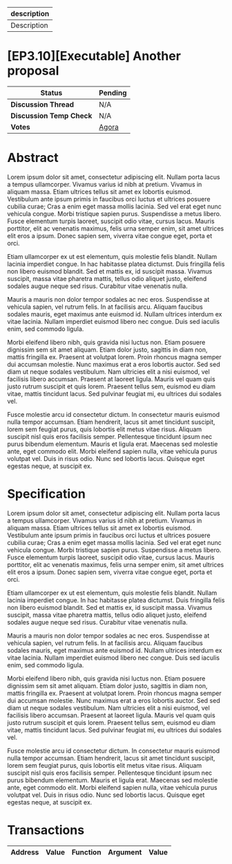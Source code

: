 | description |
| ----------- |
| Description |

# [EP3.10][Executable] Another proposal

  
  | **Status**            | Pending                                                                                                                                      |
  | --------------------- | ------------------------------------------------------------------------------------------------------------------------------------------- |
  | **Discussion Thread** |  N/A                                                                                              |
  | **Discussion Temp Check** |  N/A                                                                                              |
  | **Votes**             | [Agora](https://agora.ensdao.org/proposals/623708103185486446227451266146078734930993573306697121729699070989038867981)                                                                                                                                     |
  

# Abstract 
 Lorem ipsum dolor sit amet, consectetur adipiscing elit. Nullam porta lacus a tempus ullamcorper. Vivamus varius id nibh at pretium. Vivamus in aliquam massa. Etiam ultrices tellus sit amet ex lobortis euismod. Vestibulum ante ipsum primis in faucibus orci luctus et ultrices posuere cubilia curae; Cras a enim eget massa mollis lacinia. Sed vel erat eget nunc vehicula congue. Morbi tristique sapien purus. Suspendisse a metus libero. Fusce elementum turpis laoreet, suscipit odio vitae, cursus lacus. Mauris porttitor, elit ac venenatis maximus, felis urna semper enim, sit amet ultrices elit eros a ipsum. Donec sapien sem, viverra vitae congue eget, porta et orci.

Etiam ullamcorper ex ut est elementum, quis molestie felis blandit. Nullam lacinia imperdiet congue. In hac habitasse platea dictumst. Duis fringilla felis non libero euismod blandit. Sed et mattis ex, id suscipit massa. Vivamus suscipit, massa vitae pharetra mattis, tellus odio aliquet justo, eleifend sodales augue neque sed risus. Curabitur vitae venenatis nulla.

Mauris a mauris non dolor tempor sodales ac nec eros. Suspendisse at vehicula sapien, vel rutrum felis. In at facilisis arcu. Aliquam faucibus sodales mauris, eget maximus ante euismod id. Nullam ultrices interdum ex vitae lacinia. Nullam imperdiet euismod libero nec congue. Duis sed iaculis enim, sed commodo ligula.

Morbi eleifend libero nibh, quis gravida nisi luctus non. Etiam posuere dignissim sem sit amet aliquam. Etiam dolor justo, sagittis in diam non, mattis fringilla ex. Praesent at volutpat lorem. Proin rhoncus magna semper dui accumsan molestie. Nunc maximus erat a eros lobortis auctor. Sed sed diam ut neque sodales vestibulum. Nam ultricies elit a nisi euismod, vel facilisis libero accumsan. Praesent at laoreet ligula. Mauris vel quam quis justo rutrum suscipit et quis lorem. Praesent tellus sem, euismod eu diam vitae, mattis tincidunt lacus. Sed pulvinar feugiat mi, eu ultrices dui sodales vel.

Fusce molestie arcu id consectetur dictum. In consectetur mauris euismod nulla tempor accumsan. Etiam hendrerit, lacus sit amet tincidunt suscipit, lorem sem feugiat purus, quis lobortis elit metus vitae risus. Aliquam suscipit nisl quis eros facilisis semper. Pellentesque tincidunt ipsum nec purus bibendum elementum. Mauris et ligula erat. Maecenas sed molestie ante, eget commodo elit. Morbi eleifend sapien nulla, vitae vehicula purus volutpat vel. Duis in risus odio. Nunc sed lobortis lacus. Quisque eget egestas neque, at suscipit ex.

# Specification 
 Lorem ipsum dolor sit amet, consectetur adipiscing elit. Nullam porta lacus a tempus ullamcorper. Vivamus varius id nibh at pretium. Vivamus in aliquam massa. Etiam ultrices tellus sit amet ex lobortis euismod. Vestibulum ante ipsum primis in faucibus orci luctus et ultrices posuere cubilia curae; Cras a enim eget massa mollis lacinia. Sed vel erat eget nunc vehicula congue. Morbi tristique sapien purus. Suspendisse a metus libero. Fusce elementum turpis laoreet, suscipit odio vitae, cursus lacus. Mauris porttitor, elit ac venenatis maximus, felis urna semper enim, sit amet ultrices elit eros a ipsum. Donec sapien sem, viverra vitae congue eget, porta et orci.

Etiam ullamcorper ex ut est elementum, quis molestie felis blandit. Nullam lacinia imperdiet congue. In hac habitasse platea dictumst. Duis fringilla felis non libero euismod blandit. Sed et mattis ex, id suscipit massa. Vivamus suscipit, massa vitae pharetra mattis, tellus odio aliquet justo, eleifend sodales augue neque sed risus. Curabitur vitae venenatis nulla.

Mauris a mauris non dolor tempor sodales ac nec eros. Suspendisse at vehicula sapien, vel rutrum felis. In at facilisis arcu. Aliquam faucibus sodales mauris, eget maximus ante euismod id. Nullam ultrices interdum ex vitae lacinia. Nullam imperdiet euismod libero nec congue. Duis sed iaculis enim, sed commodo ligula.

Morbi eleifend libero nibh, quis gravida nisi luctus non. Etiam posuere dignissim sem sit amet aliquam. Etiam dolor justo, sagittis in diam non, mattis fringilla ex. Praesent at volutpat lorem. Proin rhoncus magna semper dui accumsan molestie. Nunc maximus erat a eros lobortis auctor. Sed sed diam ut neque sodales vestibulum. Nam ultricies elit a nisi euismod, vel facilisis libero accumsan. Praesent at laoreet ligula. Mauris vel quam quis justo rutrum suscipit et quis lorem. Praesent tellus sem, euismod eu diam vitae, mattis tincidunt lacus. Sed pulvinar feugiat mi, eu ultrices dui sodales vel.

Fusce molestie arcu id consectetur dictum. In consectetur mauris euismod nulla tempor accumsan. Etiam hendrerit, lacus sit amet tincidunt suscipit, lorem sem feugiat purus, quis lobortis elit metus vitae risus. Aliquam suscipit nisl quis eros facilisis semper. Pellentesque tincidunt ipsum nec purus bibendum elementum. Mauris et ligula erat. Maecenas sed molestie ante, eget commodo elit. Morbi eleifend sapien nulla, vitae vehicula purus volutpat vel. Duis in risus odio. Nunc sed lobortis lacus. Quisque eget egestas neque, at suscipit ex.

# Transactions 
 | Address | Value | Function | Argument | Value |
| ------- | ----- | -------- | -------- | ----- |